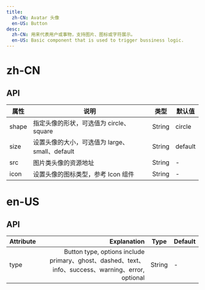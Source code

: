 ```yaml
---
title:
  zh-CN: Avatar 头像
  en-US: Button
desc:
  zh-CN: 用来代表用户或事物，支持图片、图标或字符展示。
  en-US: Basic component that is used to trigger bussiness logic.
---
```



# zh-CN

## API

| 属性 |说明 |类型 |默认值 |
| --- |--- |--- |--- |
| shape |指定头像的形状，可选值为 circle、square |String |circle |
| size |设置头像的大小，可选值为 large、small、default |String |default |
| src |图片类头像的资源地址 |String |- |
| icon |设置头像的图标类型，参考 Icon 组件 |String |- |


# en-US

## API
| Attribute        | Explanation    |  Type  | Default|
| --------   | -----:   | ---- | ---- |
| type        | Button type, options include primary、ghost、dashed、text、info、success、warning、error, optional      |   String   | -|
